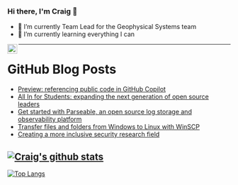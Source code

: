 ### Hi there, I'm Craig 👋

<!--
**CraigTeelFugro/CraigTeelFugro** is a ✨ _special_ ✨ repository because its `README.md` (this file) appears on your GitHub profile.

Here are some ideas to get you started:
-->

- 🔭 I’m currently Team Lead for the Geophysical Systems team
- 🌱 I’m currently learning everything I can

[<img align="left" alt="Craig Teel | LinkedIn" width="22px" src="https://cdn.jsdelivr.net/npm/simple-icons@v3/icons/linkedin.svg" />][linkedin]

---

# GitHub Blog Posts

<!-- BLOG-POST-LIST:START -->
- [Preview: referencing public code in GitHub Copilot](https://github.blog/2022-11-01-preview-referencing-public-code-in-github-copilot/)
- [All In for Students: expanding the next generation of open source leaders](https://github.blog/2022-11-01-all-in-for-students-expanding-the-next-generation-of-open-source-leaders/)
- [Get started with Parseable, an open source log storage and observability platform](https://opensource.com/article/22/11/parseable-observability-platform)
- [Transfer files and folders from Windows to Linux with WinSCP](https://opensource.com/article/22/11/transfer-files-folders-windows-linux-winscp)
- [Creating a more inclusive security research field](https://github.blog/2022-10-31-creating-a-more-inclusive-security-research-field/)
<!-- BLOG-POST-LIST:END -->

## [![Craig's github stats](https://github-readme-stats.vercel.app/api?username=craigteelfugro&show_icons=true&theme=radical)](https://github.com/anuraghazra/github-readme-stats)


[linkedin]: https://linkedin.com/in/craig-teel-b8786771
[![Top Langs](https://github-readme-stats.vercel.app/api/top-langs/?username=craigteelfugro&layout=compact)](https://github.com/anuraghazra/github-readme-stats)
